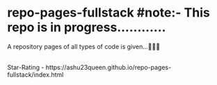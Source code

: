 # repo-pages-fullstack  #note:- This repo is in progress............
A repository pages of all types of code is given...🎉🥳🍾

 

<br/>
Star-Rating - https://ashu23queen.github.io/repo-pages-fullstack/index.html 

